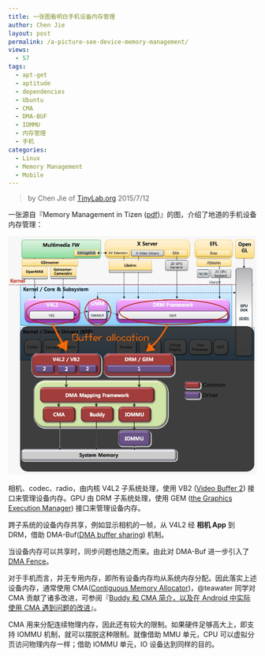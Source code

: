 ```yaml
---
title: 一张图看明白手机设备内存管理
author: Chen Jie
layout: post
permalink: /a-picture-see-device-memory-management/
views:
  - 57
tags:
  - apt-get
  - aptitude
  - dependencies
  - Ubuntu
  - CMA
  - DMA-BUF
  - IOMMU
  - 内存管理
  - 手机
categories:
  - Linux
  - Memory Management
  - Mobile
---
```


<!-- title: 一张图看明白手机设备内存管理 -->

<!-- %s/!\[image\](/&#038;\/wp-content\/uploads\/2015\/07\// -->

> by Chen Jie of [TinyLab.org][1]
> 2015/7/12

一张源自『Memory Management in Tizen ([pdf][2])』的图，介绍了地道的手机设备内存管理：

![image][3]

相机、codec、radio，由内核 V4L2 子系统处理，使用 VB2 ([Video Buffer 2][4]) 接口来管理设备内存。GPU 由 DRM 子系统处理，使用 GEM ([the Graphics Execution Manager][5]) 接口来管理设备内存。

跨子系统的设备内存共享，例如显示相机的一帧，从 V4L2 经 **相机 App** 到 DRM，借助 DMA-Buf([DMA buffer sharing][6]) 机制。

当设备内存可以共享时，同步问题也随之而来。由此对 DMA-Buf 进一步引入了 [DMA Fence][7]。

对于手机而言，并无专用内存，即所有设备内存均从系统内存分配。因此落实上述设备内存，通常使用 CMA([Contiguous Memory Allocator][8])，@teawater 同学对 CMA 贡献了诸多改进，可参阅『[Buddy 和 CMA 简介，以及在 Android 中实际使用 CMA 遇到问题的改进][9]』。

CMA 用来分配连续物理内存，因此还有较大的限制。如果硬件足够高大上，即支持 IOMMU 机制，就可以摆脱这种限制。就像借助 MMU 单元，CPU 可以虚拟分页访问物理内存一样；借助 IOMMU 单元，IO 设备达到同样的目的。





 [1]: http://tinylab.org
 [2]: https://events.linuxfoundation.org/images/stories/slides/lfcs2013_ham.pdf
 [3]: /wp-content/uploads/2015/07/tizen-kern-mm.jpg
 [4]: https://lwn.net/Articles/416649/
 [5]: https://lwn.net/Articles/283798/
 [6]: https://lwn.net/Articles/474819/
 [7]: https://lwn.net/Articles/506435/
 [8]: https://lwn.net/Articles/447029/
 [9]: /buddy-actually-use-cma-and-cma-brochures-as-well-as-android-problem-improving/
